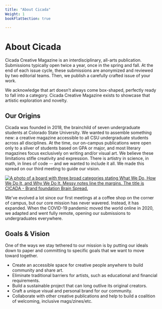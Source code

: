 ```yaml
---
title: "About Cicada"
Weight: 1
bookFlatSection: true

---
```


# About Cicada

Cicada Creative Magazine is an interdisciplinary, all-arts publication. Submissions typically open twice a year, once in the spring and fall. At the end of each issue cycle, these submissions are anonymized and reviewed by two editorial teams. Then, we publish a carefully crafted issue of your work.

We acknowledge that art doesn’t always come box-shaped, perfectly ready to fall into a category. Cicada Creative Magazine exists to showcase that artistic exploration and novelty.


## Our Origins

Cicada was founded in 2018, the brainchild of seven undergraduate students at Colorado State University. We wanted to assemble something new: a creative magazine accessible to all CSU undergraduate students across all disciplines. At the time, our on-campus publications were open only to a sliver of students based on GPA or major, and most literary magazines focus exclusively on writing and/or visual art. We believe these limitations stifle creativity and expression. There is artistry in science, in math, in lines of code -- and we wanted to include it all. We made this spread on our third meeting to guide our vision.

<a href="/images/brainspread.png"><img src="/images/brainspread.png" class="img-fluid" style="max-height: 30rem" alt="A photo of a board with three broad categories stating What We Do, How We Do It, and Why We Do It. Messy notes line the margins. The title is CICADA - Brand foundation Brain Spread."> </a>

We've evolved a lot since our first meetings at a coffee shop on the corner of campus, but our core mission has never wavered. Instead, it has expanded. When the COVID-19 pandemic moved the world online in 2020, we adapted and went fully remote, opening our submissions to undergraduates everywhere. 

## Goals & Vision

One of the ways we stay tethered to our mission is by putting our ideals down to paper and committing to specific goals that we want to move toward together.

- Create an accessible space for creative people anywhere to build community and share art.
- Eliminate traditional barriers for artists, such as educational and financial requirements.
- Build a sustainable project that can long outlive its original creators.
- Craft a unique visual and personal brand for our community.
- Collaborate with other creative publications and help to build a coalition of welcoming, inclusive mags/zines/etc.
